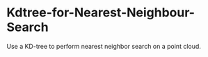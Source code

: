 # Kdtree-for-Nearest-Neighbour-Search
Use a KD-tree to perform nearest neighbor search on a point cloud.
